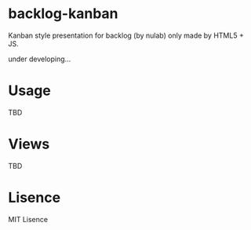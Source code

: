 # backlog-kanban

Kanban style presentation for backlog (by nulab) only made by HTML5 + JS.

under developing...

# Usage

TBD

# Views

TBD

# Lisence

MIT Lisence

